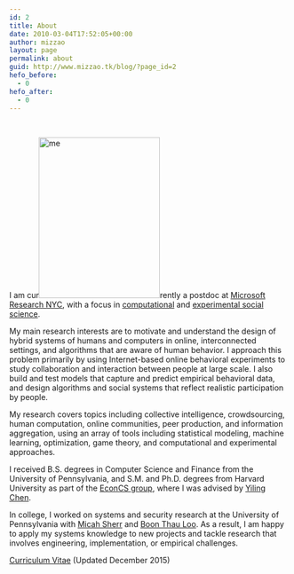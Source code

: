 ```yaml
---
id: 2
title: About
date: 2010-03-04T17:52:05+00:00
author: mizzao
layout: page
permalink: about
guid: http://www.mizzao.tk/blog/?page_id=2
hefo_before:
  - 0
hefo_after:
  - 0
---
```

&nbsp;

I am cur<img class="wp-image-49 alignleft" title="me" src="http://www.andrewmao.net/blog/wp-content/uploads/2010/03/single.jpg" alt="me" width="218" height="290" />rently a postdoc at [Microsoft Research NYC](http://research.microsoft.com/en-us/labs/newyork/), with a focus in [computational](http://research.microsoft.com/en-us/groups/cssnyc/) and [experimental social science](http://research.microsoft.com/en-us/groups/oess_nyc/).

My main research interests are to motivate and understand the design of hybrid systems of humans and computers in online, interconnected settings, and algorithms that are aware of human behavior. I approach this problem primarily by using Internet-based online behavioral experiments to study collaboration and interaction between people at large scale. I also build and test models that capture and predict empirical behavioral data, and design algorithms and social systems that reflect realistic participation by people.

My research covers topics including collective intelligence, crowdsourcing, human computation, online communities, peer production, and information aggregation, using an array of tools including statistical modeling, machine learning, optimization, game theory, and computational and experimental approaches.

I received B.S. degrees in Computer Science and Finance from the University of Pennsylvania, and S.M. and Ph.D. degrees from Harvard University as part of the <a href="http://www.econcs.seas.harvard.edu" target="_blank">EconCS group</a>, where I was advised by <a href="http://www.yiling.seas.harvard.edu" target="_blank">Yiling Chen</a>.

In college, I worked on systems and security research at the University of Pennsylvania with <a href="http://www.chopsticksandlox.com" target="_blank">Micah Sherr</a> and <a href="http://www.cis.upenn.edu/~boonloo" target="_blank">Boon Thau Loo</a>. As a result, I am happy to apply my systems knowledge to new projects and tackle research that involves engineering, implementation, or empirical challenges.

[Curriculum Vitae](https://dl.dropboxusercontent.com/u/13229094/papers/cv.pdf) (Updated December 2015)
